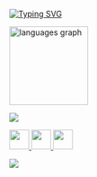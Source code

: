 <!-- Nome digitando animado -->
[![Typing SVG](https://readme-typing-svg.herokuapp.com?font=Poppins&weight=700&size=30&pause=1000&color=61DAFB&width=600&lines=Hello+World!;My+name+is+Diogo+Buzatto)](https://git.io/typing-svg)

<!-- Estatísticas GitHub -->
<p align="left">
  <img src="https://github-readme-stats.vercel.app/api/top-langs?username=dbuzatto&locale=en&hide_title=false&layout=compact&langs_count=4&theme=react&hide_border=true&card_width=350&cache_seconds=0" height="140" alt="languages graph" />
</p>

<!-- Skills -->
<p align="left">
  <img src="https://skillicons.dev/icons?i=docker,py,kubernetes,terraform,aws,ubuntu,gcp,gitlab,linux,git,grafana,prometheus" />
</p>

<!-- Redes sociais -->
<p align="left">
  <a href="https://instagram.com/buzattoo" target="_blank">
    <img src="https://img.shields.io/badge/-Instagram-%23E4405F?style=for-the-badge&logo=instagram&logoColor=white" height="35" />
  </a>
  <a href="https://www.linkedin.com/in/diogo-buzatto-352093204/" target="_blank">
    <img src="https://img.shields.io/badge/-LinkedIn-%230077B5?style=for-the-badge&logo=linkedin&logoColor=white" height="35" />
  </a>
  <a href="mailto:diogobuzatto16@gmail.com">
    <img src="https://img.shields.io/static/v1?message=Gmail&logo=gmail&label=&color=D14836&logoColor=white&labelColor=&style=for-the-badge" height="35" />
  </a>
</p>

<!-- Footer animado -->
<p align="left">
  <img src="https://capsule-render.vercel.app/api?type=waving&height=80&section=footer&color=0:50abc6,100:67dcff" />
</p>
